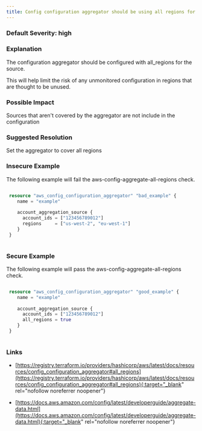 ```yaml
---
title: Config configuration aggregator should be using all regions for source
---
```


### Default Severity: <span class="severity high">high</span>

### Explanation

The configuration aggregator should be configured with all_regions for the source. 

This will help limit the risk of any unmonitored configuration in regions that are thought to be unused.

### Possible Impact
Sources that aren't covered by the aggregator are not include in the configuration

### Suggested Resolution
Set the aggregator to cover all regions


### Insecure Example

The following example will fail the aws-config-aggregate-all-regions check.
```terraform

 resource "aws_config_configuration_aggregator" "bad_example" {
 	name = "example"
 	  
 	account_aggregation_source {
 	  account_ids = ["123456789012"]
 	  regions     = ["us-west-2", "eu-west-1"]
 	}
 }
 
```



### Secure Example

The following example will pass the aws-config-aggregate-all-regions check.
```terraform

 resource "aws_config_configuration_aggregator" "good_example" {
 	name = "example"
 	  
 	account_aggregation_source {
 	  account_ids = ["123456789012"]
 	  all_regions = true
 	}
 }
 
```



### Links


- [https://registry.terraform.io/providers/hashicorp/aws/latest/docs/resources/config_configuration_aggregator#all_regions](https://registry.terraform.io/providers/hashicorp/aws/latest/docs/resources/config_configuration_aggregator#all_regions){:target="_blank" rel="nofollow noreferrer noopener"}

- [https://docs.aws.amazon.com/config/latest/developerguide/aggregate-data.html](https://docs.aws.amazon.com/config/latest/developerguide/aggregate-data.html){:target="_blank" rel="nofollow noreferrer noopener"}



